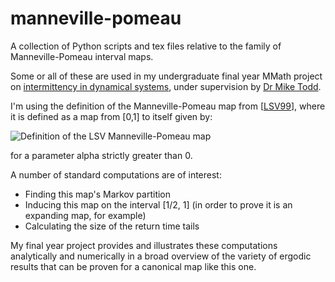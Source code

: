 # manneville-pomeau
A collection of Python scripts and tex files relative to the family of Manneville-Pomeau interval maps.

Some or all of these are used in my undergraduate final year MMath project on [intermittency in dynamical systems](https://en.wikipedia.org/wiki/Intermittency), 
under supervision by [Dr Mike Todd](http://www.mcs.st-and.ac.uk/~miket/).

I'm using the definition of the Manneville-Pomeau map from
\[[LSV99](https://www.cambridge.org/core/journals/ergodic-theory-and-dynamical-systems/article/abs/probabilistic-approach-to-intermittency/08553B0B2F623A2946507D8A18860D86)\],
where it is defined as a map from \[0,1\] to itself given by:

<img src="https://latex.codecogs.com/svg.latex?\Large&space;T_\alpha(x)=\begin{cases}x(1+2^\alpha{x^\alpha})&x\in[0,1/2)\\2x-1&x\in[1/2,1]\end{cases}" title="Definition of the LSV Manneville-Pomeau map"/>

for a parameter alpha strictly greater than 0.

A number of standard computations are of interest:
- Finding this map's Markov partition
- Inducing this map on the interval \[1/2, 1\] (in order to prove it is an expanding map, for example)
- Calculating the size of the return time tails

My final year project provides and illustrates these computations analytically and numerically in a broad overview of the variety of ergodic results that
can be proven for a canonical map like this one.
